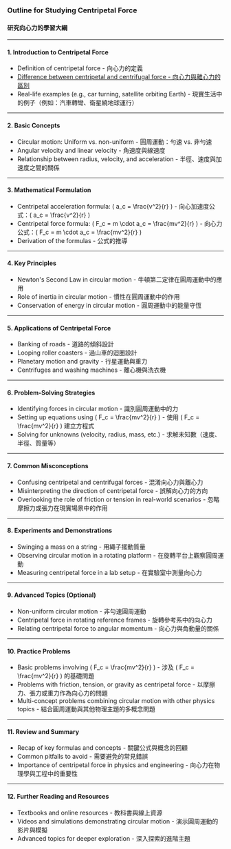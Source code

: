 ### Outline for Studying Centripetal Force  
#### 研究向心力的學習大綱  

---

#### 1. **Introduction to Centripetal Force**  
   - Definition of centripetal force - 向心力的定義  
   - [Difference between centripetal and centrifugal force - 向心力與離心力的區別](difference_between_centripetal_and_centrifugal_force.md)  
   - Real-life examples (e.g., car turning, satellite orbiting Earth) - 現實生活中的例子（例如：汽車轉彎、衛星繞地球運行）  

---

#### 2. **Basic Concepts**  
   - Circular motion: Uniform vs. non-uniform - 圓周運動：勻速 vs. 非勻速  
   - Angular velocity and linear velocity - 角速度與線速度  
   - Relationship between radius, velocity, and acceleration - 半徑、速度與加速度之間的關係  

---

#### 3. **Mathematical Formulation**  
   - Centripetal acceleration formula: \( a_c = \frac{v^2}{r} \) - 向心加速度公式：\( a_c = \frac{v^2}{r} \)  
   - Centripetal force formula: \( F_c = m \cdot a_c = \frac{mv^2}{r} \) - 向心力公式：\( F_c = m \cdot a_c = \frac{mv^2}{r} \)  
   - Derivation of the formulas - 公式的推導  

---

#### 4. **Key Principles**  
   - Newton's Second Law in circular motion - 牛頓第二定律在圓周運動中的應用  
   - Role of inertia in circular motion - 慣性在圓周運動中的作用  
   - Conservation of energy in circular motion - 圓周運動中的能量守恆  

---

#### 5. **Applications of Centripetal Force**  
   - Banking of roads - 道路的傾斜設計  
   - Looping roller coasters - 過山車的迴圈設計  
   - Planetary motion and gravity - 行星運動與重力  
   - Centrifuges and washing machines - 離心機與洗衣機  

---

#### 6. **Problem-Solving Strategies**  
   - Identifying forces in circular motion - 識別圓周運動中的力  
   - Setting up equations using \( F_c = \frac{mv^2}{r} \) - 使用 \( F_c = \frac{mv^2}{r} \) 建立方程式  
   - Solving for unknowns (velocity, radius, mass, etc.) - 求解未知數（速度、半徑、質量等）  

---

#### 7. **Common Misconceptions**  
   - Confusing centripetal and centrifugal forces - 混淆向心力與離心力  
   - Misinterpreting the direction of centripetal force - 誤解向心力的方向  
   - Overlooking the role of friction or tension in real-world scenarios - 忽略摩擦力或張力在現實場景中的作用  

---

#### 8. **Experiments and Demonstrations**  
   - Swinging a mass on a string - 用繩子擺動質量  
   - Observing circular motion in a rotating platform - 在旋轉平台上觀察圓周運動  
   - Measuring centripetal force in a lab setup - 在實驗室中測量向心力  

---

#### 9. **Advanced Topics (Optional)**  
   - Non-uniform circular motion - 非勻速圓周運動  
   - Centripetal force in rotating reference frames - 旋轉參考系中的向心力  
   - Relating centripetal force to angular momentum - 向心力與角動量的關係  

---

#### 10. **Practice Problems**  
   - Basic problems involving \( F_c = \frac{mv^2}{r} \) - 涉及 \( F_c = \frac{mv^2}{r} \) 的基礎問題  
   - Problems with friction, tension, or gravity as centripetal force - 以摩擦力、張力或重力作為向心力的問題  
   - Multi-concept problems combining circular motion with other physics topics - 結合圓周運動與其他物理主題的多概念問題  

---

#### 11. **Review and Summary**  
   - Recap of key formulas and concepts - 關鍵公式與概念的回顧  
   - Common pitfalls to avoid - 需要避免的常見錯誤  
   - Importance of centripetal force in physics and engineering - 向心力在物理學與工程中的重要性  

---

#### 12. **Further Reading and Resources**  
   - Textbooks and online resources - 教科書與線上資源  
   - Videos and simulations demonstrating circular motion - 演示圓周運動的影片與模擬  
   - Advanced topics for deeper exploration - 深入探索的進階主題  

